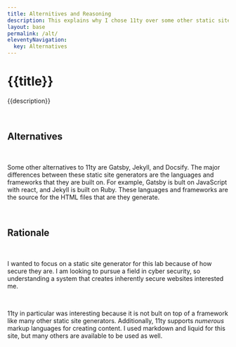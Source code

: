 ```yaml
---
title: Alternitives and Reasoning
description: This explains why I chose 11ty over some other static site generators.
layout: base
permalink: /alt/
eleventyNavigation:
  key: Alternatives
---
```

<div class="container">

  # {{title}}

  {{description}}

  <br>

  ## Alternatives

  <br>

  Some other alternatives to 11ty are Gatsby, Jekyll, and Docsify. The major differences between these static site generators are the languages and frameworks that they are built on. For example, Gatsby is bult on JavaScript with react, and Jekyll is built on Ruby. These languages and frameworks are the source for the HTML files that are they generate.

  <br>

  ## Rationale

  <br>

  I wanted to focus on a static site generator for this lab because of how secure they are. I am looking to pursue a field in cyber security, so understanding a system that creates inherently secure websites interested me.

  <br>

  11ty in particular was interesting because it is not bult on top of a framework like many other static site generators. Additionally, 11ty supports _numerous_ markup languages for creating content. I used markdown and liquid for this site, but many others are available to be used as well.
</div>